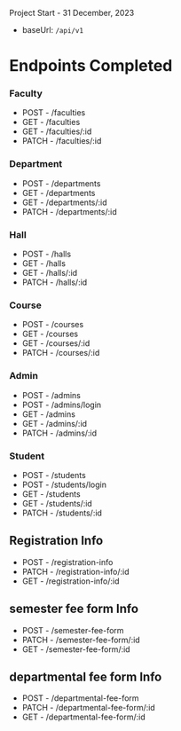 Project Start - 31 December, 2023

- baseUrl: `/api/v1`

# Endpoints Completed

### Faculty

- POST - /faculties
- GET - /faculties
- GET - /faculties/:id
- PATCH - /faculties/:id

### Department

- POST - /departments
- GET - /departments
- GET - /departments/:id
- PATCH - /departments/:id

### Hall

- POST - /halls
- GET - /halls
- GET - /halls/:id
- PATCH - /halls/:id

### Course

- POST - /courses
- GET - /courses
- GET - /courses/:id
- PATCH - /courses/:id

### Admin

- POST - /admins
- POST - /admins/login
- GET - /admins
- GET - /admins/:id
- PATCH - /admins/:id

### Student

- POST - /students
- POST - /students/login
- GET - /students
- GET - /students/:id
- PATCH - /students/:id

## Registration Info

- POST - /registration-info
- PATCH - /registration-info/:id
- GET - /registration-info/:id

## semester fee form Info

- POST - /semester-fee-form
- PATCH - /semester-fee-form/:id
- GET - /semester-fee-form/:id

## departmental fee form Info

- POST - /departmental-fee-form
- PATCH - /departmental-fee-form/:id
- GET - /departmental-fee-form/:id
